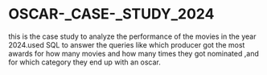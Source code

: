 # OSCAR-_CASE-_STUDY_2024
this is the case study to analyze the performance of the movies in the year 2024.used SQL to answer the queries like which producer got the most awards for how many movies and how many times they got nominated ,and for which category they end up with an oscar.
